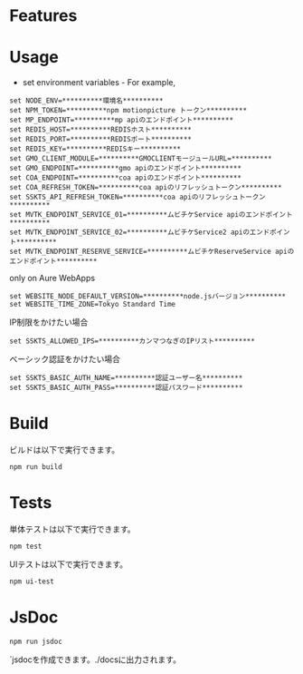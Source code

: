 # Features


# Usage

* set environment variables - For example,
```shell
set NODE_ENV=**********環境名**********
set NPM_TOKEN=**********npm motionpicture トークン**********
set MP_ENDPOINT=**********mp apiのエンドポイント**********
set REDIS_HOST=**********REDISホスト**********
set REDIS_PORT=**********REDISポート**********
set REDIS_KEY=**********REDISキー**********
set GMO_CLIENT_MODULE=**********GMOCLIENTモージュールURL=**********
set GMO_ENDPOINT=**********gmo apiのエンドポイント**********
set COA_ENDPOINT=**********coa apiのエンドポイント**********
set COA_REFRESH_TOKEN=**********coa apiのリフレッシュトークン**********
set SSKTS_API_REFRESH_TOKEN=**********coa apiのリフレッシュトークン**********
set MVTK_ENDPOINT_SERVICE_01=**********ムビチケService apiのエンドポイント**********
set MVTK_ENDPOINT_SERVICE_02=**********ムビチケService2 apiのエンドポイント**********
set MVTK_ENDPOINT_RESERVE_SERVICE=**********ムビチケReserveService apiのエンドポイント**********
```

only on Aure WebApps

```shell
set WEBSITE_NODE_DEFAULT_VERSION=**********node.jsバージョン**********
set WEBSITE_TIME_ZONE=Tokyo Standard Time
```

IP制限をかけたい場合

```shell
set SSKTS_ALLOWED_IPS=**********カンマつなぎのIPリスト**********
```

ベーシック認証をかけたい場合

```shell
set SSKTS_BASIC_AUTH_NAME=**********認証ユーザー名**********
set SSKTS_BASIC_AUTH_PASS=**********認証パスワード**********
```


# Build

ビルドは以下で実行できます。

```shell
npm run build
```

# Tests

単体テストは以下で実行できます。

```shell
npm test
```

UIテストは以下で実行できます。

```shell
npm ui-test
```

# JsDoc

```shell
npm run jsdoc
```

`jsdocを作成できます。./docsに出力されます。
